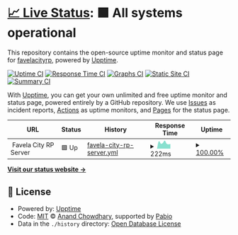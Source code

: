 # [📈 Live Status](https://favelacityrp.github.io/favelacitystatus): <!--live status--> **🟩 All systems operational**

This repository contains the open-source uptime monitor and status page for [favelacityrp](https://favelacityrp.github.io/favelacitystatus), powered by [Upptime](https://github.com/upptime/upptime).

[![Uptime CI](https://github.com/favelacityrp/favelacitystatus/workflows/Uptime%20CI/badge.svg)](https://github.com/favelacityrp/favelacitystatus/actions?query=workflow%3A%22Uptime+CI%22)
[![Response Time CI](https://github.com/favelacityrp/favelacitystatus/workflows/Response%20Time%20CI/badge.svg)](https://github.com/favelacityrp/favelacitystatus/actions?query=workflow%3A%22Response+Time+CI%22)
[![Graphs CI](https://github.com/favelacityrp/favelacitystatus/workflows/Graphs%20CI/badge.svg)](https://github.com/favelacityrp/favelacitystatus/actions?query=workflow%3A%22Graphs+CI%22)
[![Static Site CI](https://github.com/favelacityrp/favelacitystatus/workflows/Static%20Site%20CI/badge.svg)](https://github.com/favelacityrp/favelacitystatus/actions?query=workflow%3A%22Static+Site+CI%22)
[![Summary CI](https://github.com/favelacityrp/favelacitystatus/workflows/Summary%20CI/badge.svg)](https://github.com/favelacityrp/favelacitystatus/actions?query=workflow%3A%22Summary+CI%22)

With [Upptime](https://upptime.js.org), you can get your own unlimited and free uptime monitor and status page, powered entirely by a GitHub repository. We use [Issues](https://github.com/favelacityrp/favelacitystatus/issues) as incident reports, [Actions](https://github.com/favelacityrp/favelacitystatus/actions) as uptime monitors, and [Pages](https://favelacityrp.github.io/favelacitystatus) for the status page.

<!--start: status pages-->
<!-- This summary is generated by Upptime (https://github.com/upptime/upptime) -->
<!-- Do not edit this manually, your changes will be overwritten -->
<!-- prettier-ignore -->
| URL | Status | History | Response Time | Uptime |
| --- | ------ | ------- | ------------- | ------ |
| <img alt="" src="https://icons.duckduckgo.com/ip3/null.ico" height="13"> Favela City RP Server | 🟩 Up | [favela-city-rp-server.yml](https://github.com/favelacityrp/favelacitystatus/commits/HEAD/history/favela-city-rp-server.yml) | <details><summary><img alt="Response time graph" src="./graphs/favela-city-rp-server/response-time-week.png" height="20"> 222ms</summary><br><a href="https://favelacityrp.github.io/favelacitystatus/history/favela-city-rp-server"><img alt="Response time 222" src="https://img.shields.io/endpoint?url=https%3A%2F%2Fraw.githubusercontent.com%2Ffavelacityrp%2Ffavelacitystatus%2FHEAD%2Fapi%2Ffavela-city-rp-server%2Fresponse-time.json"></a><br><a href="https://favelacityrp.github.io/favelacitystatus/history/favela-city-rp-server"><img alt="24-hour response time 181" src="https://img.shields.io/endpoint?url=https%3A%2F%2Fraw.githubusercontent.com%2Ffavelacityrp%2Ffavelacitystatus%2FHEAD%2Fapi%2Ffavela-city-rp-server%2Fresponse-time-day.json"></a><br><a href="https://favelacityrp.github.io/favelacitystatus/history/favela-city-rp-server"><img alt="7-day response time 222" src="https://img.shields.io/endpoint?url=https%3A%2F%2Fraw.githubusercontent.com%2Ffavelacityrp%2Ffavelacitystatus%2FHEAD%2Fapi%2Ffavela-city-rp-server%2Fresponse-time-week.json"></a><br><a href="https://favelacityrp.github.io/favelacitystatus/history/favela-city-rp-server"><img alt="30-day response time 222" src="https://img.shields.io/endpoint?url=https%3A%2F%2Fraw.githubusercontent.com%2Ffavelacityrp%2Ffavelacitystatus%2FHEAD%2Fapi%2Ffavela-city-rp-server%2Fresponse-time-month.json"></a><br><a href="https://favelacityrp.github.io/favelacitystatus/history/favela-city-rp-server"><img alt="1-year response time 222" src="https://img.shields.io/endpoint?url=https%3A%2F%2Fraw.githubusercontent.com%2Ffavelacityrp%2Ffavelacitystatus%2FHEAD%2Fapi%2Ffavela-city-rp-server%2Fresponse-time-year.json"></a></details> | <details><summary><a href="https://favelacityrp.github.io/favelacitystatus/history/favela-city-rp-server">100.00%</a></summary><a href="https://favelacityrp.github.io/favelacitystatus/history/favela-city-rp-server"><img alt="All-time uptime 93.77%" src="https://img.shields.io/endpoint?url=https%3A%2F%2Fraw.githubusercontent.com%2Ffavelacityrp%2Ffavelacitystatus%2FHEAD%2Fapi%2Ffavela-city-rp-server%2Fuptime.json"></a><br><a href="https://favelacityrp.github.io/favelacitystatus/history/favela-city-rp-server"><img alt="24-hour uptime 100.00%" src="https://img.shields.io/endpoint?url=https%3A%2F%2Fraw.githubusercontent.com%2Ffavelacityrp%2Ffavelacitystatus%2FHEAD%2Fapi%2Ffavela-city-rp-server%2Fuptime-day.json"></a><br><a href="https://favelacityrp.github.io/favelacitystatus/history/favela-city-rp-server"><img alt="7-day uptime 100.00%" src="https://img.shields.io/endpoint?url=https%3A%2F%2Fraw.githubusercontent.com%2Ffavelacityrp%2Ffavelacitystatus%2FHEAD%2Fapi%2Ffavela-city-rp-server%2Fuptime-week.json"></a><br><a href="https://favelacityrp.github.io/favelacitystatus/history/favela-city-rp-server"><img alt="30-day uptime 93.77%" src="https://img.shields.io/endpoint?url=https%3A%2F%2Fraw.githubusercontent.com%2Ffavelacityrp%2Ffavelacitystatus%2FHEAD%2Fapi%2Ffavela-city-rp-server%2Fuptime-month.json"></a><br><a href="https://favelacityrp.github.io/favelacitystatus/history/favela-city-rp-server"><img alt="1-year uptime 93.77%" src="https://img.shields.io/endpoint?url=https%3A%2F%2Fraw.githubusercontent.com%2Ffavelacityrp%2Ffavelacitystatus%2FHEAD%2Fapi%2Ffavela-city-rp-server%2Fuptime-year.json"></a></details>

<!--end: status pages-->

[**Visit our status website →**](https://favelacityrp.github.io/favelacitystatus)

## 📄 License

- Powered by: [Upptime](https://github.com/upptime/upptime)
- Code: [MIT](./LICENSE) © [Anand Chowdhary](https://anandchowdhary.com), supported by [Pabio](https://pabio.com)
- Data in the `./history` directory: [Open Database License](https://opendatacommons.org/licenses/odbl/1-0/)
